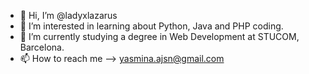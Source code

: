 - 👋 Hi, I’m @ladyxlazarus
- 👀 I’m interested in learning about Python, Java and PHP coding.
- 🌱 I’m currently studying a degree in Web Development at STUCOM, Barcelona.
- 📫 How to reach me --> yasmina.ajsn@gmail.com

<!---
ladyxlazarus/ladyxlazarus is a ✨ special ✨ repository because its `README.md` (this file) appears on your GitHub profile.
You can click the Preview link to take a look at your changes.
--->
